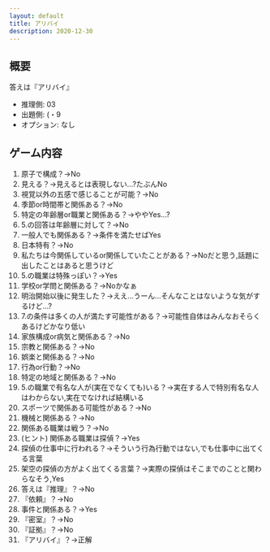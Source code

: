 ```yaml
---
layout: default
title: アリバイ
description: 2020-12-30
---
```


## 概要

答えは『アリバイ』

- 推理側: 03
- 出題側: (・9
- オプション: なし

## ゲーム内容

1. 原子で構成？→No
2. 見える？→見えるとは表現しない…?たぶんNo
3. 視覚以外の五感で感じることが可能？→No
4. 季節or時間帯と関係ある？→No
5. 特定の年齢層or職業と関係ある？→ややYes…?
6. 5.の回答は年齢層に対して？→No
7. 一般人でも関係ある？→条件を満たせばYes
8. 日本特有？→No
9. 私たちは今関係しているor関係していたことがある？→Noだと思う,話題に出したことはあると思うけど
10. 5.の職業は特殊っぽい？→Yes
11. 学校or学問と関係ある？→Noかなぁ
12. 明治開始以後に発生した？→ええ…うーん…そんなことはないような気がするけど…?
13. 7.の条件は多くの人が満たす可能性がある？→可能性自体はみんなおそらくあるけどかなり低い
14. 家族構成or病気と関係ある？→No
15. 宗教と関係ある？→No
16. 娯楽と関係ある？→No
17. 行為or行動？→No
18. 特定の地域と関係ある？→No
19. 5.の職業で有名な人が(実在でなくても)いる？→実在する人で特別有名な人はわからない,実在でなければ結構いる
20. スポーツで関係ある可能性がある？→No
21. 機械と関係ある？→No
22. 関係ある職業は戦う？→No
23. (ヒント) 関係ある職業は探偵？→Yes
24. 探偵の仕事中に行われる？→そういう行為行動ではない,でも仕事中に出てくる言葉
25. 架空の探偵の方がよく出てくる言葉？→実際の探偵はそこまでのことと関わらなそう,Yes
26. 答えは『推理』？→No
27. 『依頼』？→No
28. 事件と関係ある？→Yes
29. 『密室』？→No
30. 『証拠』？→No
31. 『アリバイ』？→正解
